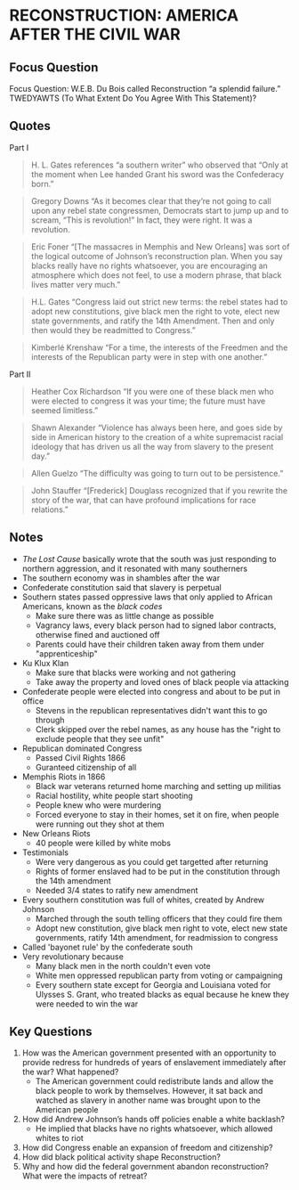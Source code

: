 # RECONSTRUCTION: AMERICA AFTER THE CIVIL WAR

## Focus Question 
Focus Question:  W.E.B. Du Bois called Reconstruction “a splendid failure.” TWEDYAWTS (To What Extent Do You Agree With This Statement)?

## Quotes

Part I

> H. L. Gates references “a southern writer” who observed that “Only at the moment when Lee handed Grant his sword was the Confederacy born.” 
 
> Gregory Downs “As it becomes clear that they’re not going to call upon any rebel state congressmen, Democrats start to jump up and to scream, “This is revolution!” In fact, they were right. It was a revolution. 
 
> Eric Foner “[The massacres in Memphis and New Orleans] was sort of the logical outcome of Johnson’s reconstruction plan. When you say blacks really have no rights whatsoever, you are encouraging an atmosphere which does not feel, to use a modern phrase, that black lives matter very much.”
 
> H.L. Gates “Congress laid out strict new terms: the rebel states had to adopt new constitutions, give black men the right to vote, elect new state governments, and ratify the 14th Amendment. Then and only then would they be readmitted to Congress.” 
 
> Kimberlé Krenshaw “For a time, the interests of the Freedmen and the interests of the Republican party were in step with one another.”

Part II

> Heather Cox Richardson “If you were one of these black men who were elected to congress it was your time; the future must have seemed limitless.” 
 
> Shawn Alexander “Violence has always been here, and goes side by side in American history to the creation of a white supremacist racial ideology that has driven us all the way from slavery to the present day.” 
 
> Allen Guelzo “The difficulty was going to turn out to be persistence.” 
 
> John Stauffer “[Frederick] Douglass recognized that if you rewrite the story of the war, that can have profound implications for race relations.”

## Notes

- *The Lost Cause* basically wrote that the south was just responding to northern aggression, and it resonated with many southerners
- The southern economy was in shambles after the war
- Confederate constitution said that slavery is perpetual 
- Southern states passed oppressive laws that only applied to African Americans, known as the *black codes*
  - Make sure there was as little change as possible
  - Vagrancy laws, every black person had to signed labor contracts, otherwise fined and auctioned off
  - Parents could have their children taken away from them under "apprenticeship"
- Ku Klux Klan
  - Make sure that blacks were working and not gathering
  - Take away the property and loved ones of black people via attacking
- Confederate people were elected into congress and about to be put in office
  - Stevens in the republican representatives didn't want this to go through
  - Clerk skipped over the rebel names, as any house has the "right to exclude people that they see unfit"
- Republican dominated Congress
  - Passed Civil Rights 1866
  - Guranteed citizenship of all
- Memphis Riots in 1866
  - Black war veterans returned home marching and setting up militias
  - Racial hostility, white people start shooting 
  - People knew who were murdering
  - Forced everyone to stay in their homes, set it on fire, when people were running out they shot at them
- New Orleans Riots
  - 40 people were killed by white mobs
- Testimonials
  - Were very dangerous as you could get targetted after returning
  - Rights of former enslaved had to be put in the constitution through the 14th amendment
  - Needed 3/4 states to ratify new amendment
- Every southern constitution was full of whites, created by Andrew Johnson
  - Marched through the south telling officers that they could fire them
  - Adopt new constitution, give black men right to vote, elect new state governments, ratify 14th amendment, for readmission to congress
- Called 'bayonet rule' by the confederate south
- Very revolutionary because
  - Many black men in the north couldn't even vote
  - White men oppressed republican party from voting or campaigning
  - Every southern state except for Georgia and Louisiana voted for Ulysses S. Grant, who treated blacks as equal because he knew they were needed to win the war
## Key Questions

1. How was the American government presented with an opportunity to provide redress for hundreds of years of enslavement immediately after the war? What happened?   
   - The American government could redistribute lands and allow the black people to work by themselves. However, it sat back and watched as slavery in another name was brought upon to the American people
2. How did Andrew Johnson’s hands off policies enable a white backlash? 
   - He implied that blacks have no rights whatsoever, which allowed whites to riot
3. How did Congress enable an expansion of freedom and citizenship? 
4. How did black political activity shape Reconstruction?
5. Why and how did the federal government abandon reconstruction? What were the impacts of retreat? 